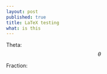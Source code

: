 ```yaml
---
layout: post
published: true
title: LaTeX testing
what: is this
---
```


Theta: $$\theta$$

Fraction:
<script type=math/tex>
\fraction{t}{\sqrt{2}}
<\script>
4
